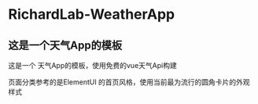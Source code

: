 # RichardLab-WeatherApp
## 这是一个天气App的模板 
这是一个 天气App的模板，使用免费的vue天气Api构建

页面分类参考的是ElementUI 的首页风格，使用当前最为流行的圆角卡片的外观样式

